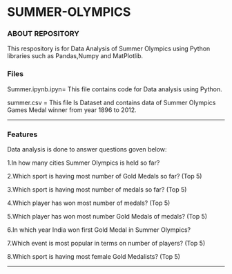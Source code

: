 # SUMMER-OLYMPICS

### ABOUT REPOSITORY

This respository is for Data Analysis of Summer Olympics using Python libraries such as Pandas,Numpy and MatPlotlib.

### Files
Summer.ipynb.ipyn= This file contains code for Data analysis using Python.

summer.csv =  This file Is Dataset and contains data of Summer Olympics Games Medal winner from year 1896 to 2012.

---------------------------------------------------------------------------------------
### Features
Data analysis is done to answer questions goven below:

1.In how many cities Summer Olympics is held so far?

2.Which sport is having most number of Gold Medals so far? (Top 5)

3.Which sport is having most number of medals so far? (Top 5)

4.Which player has won most number of medals? (Top 5)

5.Which player has won most number Gold Medals of medals? (Top 5)

6.In which year India won first Gold Medal in Summer Olympics?

7.Which event is most popular in terms on number of players? (Top 5)

8.Which sport is having most female Gold Medalists? (Top 5)

---------------------------------------------------------------------------------------- 
